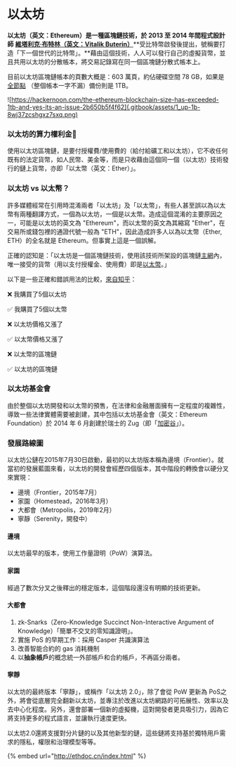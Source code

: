 # 以太坊

**以太坊（英文：Ethereum）是一種區塊鏈技術，於 2013 至 2014 年間程式設計師** [**維塔利克·布特林（英文：Vitalik Buterin）**](mi-yin/vitalikv-shen.md)**受比特幣啟發後提出，號稱要打造「下一個世代的比特幣」。**藉由這個技術，人人可以發行自己的虛擬貨幣，並且共用以太坊的分散帳本，將交易記錄寫在同一個區塊鏈分散式帳本上。

目前以太坊區塊鏈帳本的頁數大概是：603 萬頁，約佔硬碟空間 78 GB，如果是 [全節點](blockchain-dev/node/quan.md) （整個帳本一字不漏）備份則是 1TB。

![https://hackernoon.com/the-ethereum-blockchain-size-has-exceeded-1tb-and-yes-its-an-issue-2b650b5f4f62](.gitbook/assets/1_up-1b-8wj37zcshgxz7sxq.png)

### 以太坊的算力權利金

使用以太坊區塊鏈，是要付授權費/使用費的（給付給礦工和以太坊），它不收任何既有的法定貨幣，如人民幣、美金等，而是只收藉由這個同一個（以太坊）技術發行的鏈上貨幣，亦即「以太幣（英文：Ether）」。

### 以太坊 vs 以太幣？

許多媒體經常在引用時混淆兩者「以太坊」及「以太幣」，有些人甚至誤以為以太幣有兩種翻譯方式，一個為以太坊，一個是以太幣。造成這個混淆的主要原因之一，可能是以太坊的英文為 "Ethereum"，而以太幣的英文為其縮寫 "Ether"，在交易所或錢包裡的通證代號一般為 "ETH"，因此造成許多人以為以太幣（Ether, ETH）的全名就是 Ethereum。但事實上這是一個誤解。

正確的認知是：「以太坊是一個區塊鏈技術，使用該技術所架設的區塊鏈[主網](blockchain-dev/mainnet.md)內，唯一接受的貨幣（用以支付授權金、使用費）即是[以太幣](ether.md)。」

以下是一些正確和錯誤用法的比較，[來自知乎](https://zhuanlan.zhihu.com/p/28994731)：

❌ 我購買了5個以太坊

✅ 我購買了5個以太幣

❌ 以太坊價格又漲了

✅ 以太幣價格又漲了

❌ 以太幣的區塊鏈

✅ 以太坊的區塊鏈

### 以太坊基金會

由於整個以太坊開發和以太幣的預售，在法律和金融層面擁有一定程度的複雜性，導致一些法律實體需要被創建，其中包括以太坊基金會（英文：Ethereum Foundation）於 2014 年 6 月創建於瑞士的 Zug（即「[加密谷](qi-ta/jia-mi-gu.md)」）。

### 發展路線圖

以太坊公鏈在2015年7月30日啟動，最初的以太坊版本稱為邊境（Frontier）。就當初的發展藍圖來看，以太坊的開發會經歷四個版本，其中階段的轉換會以硬分叉來實現：

* 邊境（Frontier，2015年7月）
* 家園（Homestead，2016年3月）
* 大都會（Metropolis，2019年2月）
* 寧靜（Serenity，開發中）

#### 邊境

以太坊最早的版本，使用工作量證明（PoW）演算法。

#### 家園

經過了數次分叉之後釋出的穩定版本，這個階段還沒有明顯的技術更新。

#### 大都會

1. zk-Snarks（Zero-Knowledge Succinct Non-Interactive Argument of Knowledge）「簡單不交叉的零知識證明」。
2. 實施 PoS 的早期工作：採用 Casper 共識演算法
3. 改善智能合約的 gas 消耗機制
4. 以**抽象帳戶**的概念統一外部帳戶和合約帳戶，不再區分兩者。

#### 寧靜

以太坊的最終版本「寧靜」，或稱作「以太坊 2.0」，除了會從 PoW 更新為 PoS之外，將會從底層完全翻新以太坊，並專注於改進以太坊網路的可拓展性、效率以及去中心化程度。另外，還會部署一個新的虛擬機，這對開發者更具吸引力，因為它將支持更多的程式語言，並讓執行速度更快。

以太坊2.0還將支援對分片鏈的以及其他新型的鏈，這些鏈將支持基於獨特用戶需求的隱私，權限和治理模型等等。

{% embed url="http://ethdoc.cn/index.html" %}





